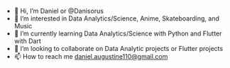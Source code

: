 - 👋 Hi, I’m Daniel or @Danisorus
- 👀 I’m interested in Data Analytics/Science, Anime, Skateboarding, and Music
- 🌱 I’m currently learning Data Analytics/Science with Python and Flutter with Dart
- 💞️ I’m looking to collaborate on Data Analytic projects or Flutter projects
- 📫 How to reach me daniel.augustine110@gmail.com

<!---
Danisorus/Danisorus is a ✨ special ✨ repository because its `README.md` (this file) appears on your GitHub profile.
You can click the Preview link to take a look at your changes.
--->
